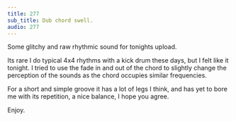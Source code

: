 ```yaml
---
title: 277
sub_title: Dub chord swell.
audio: 277
---
```


Some glitchy and raw rhythmic sound for tonights upload.

Its rare I do typical 4x4 rhythms with a kick drum these days, but I felt like it tonight. I tried to use the fade in and out of the chord to slightly change the perception of the sounds as the chord occupies similar frequencies.

For a short and simple groove it has a lot of legs I think, and has yet to bore me with its repetition, a nice balance, I hope you agree.

Enjoy.